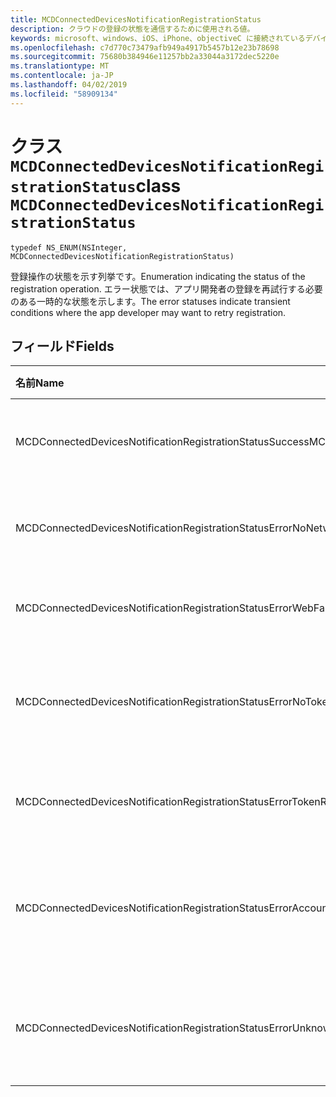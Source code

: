 ```yaml
---
title: MCDConnectedDevicesNotificationRegistrationStatus
description: クラウドの登録の状態を通信するために使用される値。
keywords: microsoft、windows、iOS、iPhone、objectiveC に接続されているデバイス、プロジェクトのローマ
ms.openlocfilehash: c7d770c73479afb949a4917b5457b12e23b78698
ms.sourcegitcommit: 75680b384946e11257bb2a33044a3172dec5220e
ms.translationtype: MT
ms.contentlocale: ja-JP
ms.lasthandoff: 04/02/2019
ms.locfileid: "58909134"
---
```

# <a name="class-mcdconnecteddevicesnotificationregistrationstatus"></a><span data-ttu-id="bd557-104">クラス `MCDConnectedDevicesNotificationRegistrationStatus`</span><span class="sxs-lookup"><span data-stu-id="bd557-104">class `MCDConnectedDevicesNotificationRegistrationStatus`</span></span> 

```
typedef NS_ENUM(NSInteger, MCDConnectedDevicesNotificationRegistrationStatus)
```  
<span data-ttu-id="bd557-105">登録操作の状態を示す列挙です。</span><span class="sxs-lookup"><span data-stu-id="bd557-105">Enumeration indicating the status of the registration operation.</span></span>
<span data-ttu-id="bd557-106">エラー状態では、アプリ開発者の登録を再試行する必要のある一時的な状態を示します。</span><span class="sxs-lookup"><span data-stu-id="bd557-106">The error statuses indicate transient conditions where the app developer may want to retry registration.</span></span>

## <a name="fields"></a><span data-ttu-id="bd557-107">フィールド</span><span class="sxs-lookup"><span data-stu-id="bd557-107">Fields</span></span>

| <span data-ttu-id="bd557-108">名前</span><span class="sxs-lookup"><span data-stu-id="bd557-108">Name</span></span>                              |   <span data-ttu-id="bd557-109">値</span><span class="sxs-lookup"><span data-stu-id="bd557-109">Value</span></span>     | <span data-ttu-id="bd557-110">説明</span><span class="sxs-lookup"><span data-stu-id="bd557-110">Description</span></span> |
|:----------------------------------|:------|:-------------------------------|
| <span data-ttu-id="bd557-111">MCDConnectedDevicesNotificationRegistrationStatusSuccess</span><span class="sxs-lookup"><span data-stu-id="bd557-111">MCDConnectedDevicesNotificationRegistrationStatusSuccess</span></span> | <span data-ttu-id="bd557-112">0</span><span class="sxs-lookup"><span data-stu-id="bd557-112">0</span></span> | <span data-ttu-id="bd557-113">操作が正常に完了しました。</span><span class="sxs-lookup"><span data-stu-id="bd557-113">Operation completed successfully.</span></span>
| <span data-ttu-id="bd557-114">MCDConnectedDevicesNotificationRegistrationStatusErrorNoNetwork</span><span class="sxs-lookup"><span data-stu-id="bd557-114">MCDConnectedDevicesNotificationRegistrationStatusErrorNoNetwork</span></span> | <span data-ttu-id="bd557-115">1</span><span class="sxs-lookup"><span data-stu-id="bd557-115">1</span></span> | <span data-ttu-id="bd557-116">ネットワークは使用できませんでした。</span><span class="sxs-lookup"><span data-stu-id="bd557-116">Network was unavailable.</span></span> |
| <span data-ttu-id="bd557-117">MCDConnectedDevicesNotificationRegistrationStatusErrorWebFailure</span><span class="sxs-lookup"><span data-stu-id="bd557-117">MCDConnectedDevicesNotificationRegistrationStatusErrorWebFailure</span></span> | <span data-ttu-id="bd557-118">2</span><span class="sxs-lookup"><span data-stu-id="bd557-118">2</span></span> | <span data-ttu-id="bd557-119">Web サービスが失敗しました。</span><span class="sxs-lookup"><span data-stu-id="bd557-119">A web service failed.</span></span> |
| <span data-ttu-id="bd557-120">MCDConnectedDevicesNotificationRegistrationStatusErrorNoTokenRequestSubscriber</span><span class="sxs-lookup"><span data-stu-id="bd557-120">MCDConnectedDevicesNotificationRegistrationStatusErrorNoTokenRequestSubscriber</span></span> | <span data-ttu-id="bd557-121">3</span><span class="sxs-lookup"><span data-stu-id="bd557-121">3</span></span> | <span data-ttu-id="bd557-122">トークン要求のサブスクライバーが応答しません。</span><span class="sxs-lookup"><span data-stu-id="bd557-122">No token request subscribers responded.</span></span> |
| <span data-ttu-id="bd557-123">MCDConnectedDevicesNotificationRegistrationStatusErrorTokenRequestFailed</span><span class="sxs-lookup"><span data-stu-id="bd557-123">MCDConnectedDevicesNotificationRegistrationStatusErrorTokenRequestFailed</span></span> | <span data-ttu-id="bd557-124">4</span><span class="sxs-lookup"><span data-stu-id="bd557-124">4</span></span> | <span data-ttu-id="bd557-125">トークンの要求が失敗しました。</span><span class="sxs-lookup"><span data-stu-id="bd557-125">The token request failed.</span></span> |
| <span data-ttu-id="bd557-126">MCDConnectedDevicesNotificationRegistrationStatusErrorAccountNotFound</span><span class="sxs-lookup"><span data-stu-id="bd557-126">MCDConnectedDevicesNotificationRegistrationStatusErrorAccountNotFound</span></span> | <span data-ttu-id="bd557-127">5</span><span class="sxs-lookup"><span data-stu-id="bd557-127">5</span></span> | <span data-ttu-id="bd557-128">情報を登録するアカウントが見つかりませんでした。</span><span class="sxs-lookup"><span data-stu-id="bd557-128">Account to register information for was not found.</span></span> |
| <span data-ttu-id="bd557-129">MCDConnectedDevicesNotificationRegistrationStatusErrorUnknown</span><span class="sxs-lookup"><span data-stu-id="bd557-129">MCDConnectedDevicesNotificationRegistrationStatusErrorUnknown</span></span> | <span data-ttu-id="bd557-130">6</span><span class="sxs-lookup"><span data-stu-id="bd557-130">6</span></span> | <span data-ttu-id="bd557-131">操作には、不明なエラーが発生しました。</span><span class="sxs-lookup"><span data-stu-id="bd557-131">Operation encountered an unknown error.</span></span> |